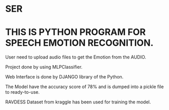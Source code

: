 # SER

# THIS IS PYTHON PROGRAM FOR SPEECH EMOTION RECOGNITION.

User need to upload audio files to get the Emotion from the AUDIO.

Project done by using MLPClassifier.

Web Interface is done by DJANGO library of the Python.

The Model have the accuracy score of 78% and is dumped into a pickle file to ready-to-use.

RAVDESS Dataset from kraggle has been used for training the model.
